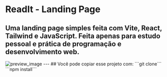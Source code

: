 # ReadIt - Landing Page

Uma landing page simples feita com **Vite**, **React**, **Tailwind** e **JavaScript**.
Feita apenas para estudo pessoal e prática de programação e desenvolvimento web.
---
<img alt="preview_image" src="preview.png"/>
---
## Você pode copiar esse projeto com:
```git clone``` <br>
```npm install```


